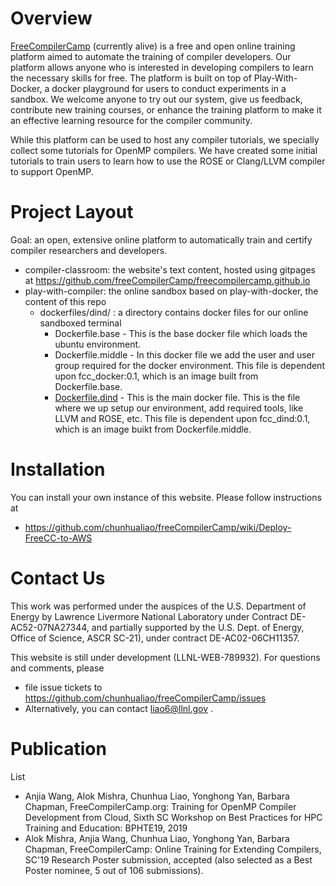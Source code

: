 # Overview
[FreeCompilerCamp](http://freecompilercamp.org) (currently alive) is a free and open online training platform aimed to automate the training of compiler developers. Our platform allows anyone who is interested in developing compilers to learn the necessary skills for free. The platform is built on top of Play-With-Docker, a docker playground for users to conduct experiments in a sandbox. We welcome anyone to try out our system, give us feedback, contribute new training courses, or enhance the training platform to make it an effective learning resource for the compiler community.

While this platform can be used to host any compiler tutorials, we specially collect some tutorials for OpenMP compilers. We have created some initial tutorials to train users to learn how to use the ROSE or Clang/LLVM compiler to support OpenMP.

# Project Layout
Goal: an open, extensive online platform to automatically train and certify compiler researchers and developers.
* compiler-classroom: the website's text content, hosted using gitpages at https://github.com/freeCompilerCamp/freecompilercamp.github.io
* play-with-compiler: the online sandbox based on play-with-docker, the content of this repo
  * dockerfiles/dind/ : a directory contains docker files for our online sandboxed terminal
    * Dockerfile.base - This is the base docker file which loads the ubuntu environment.
    * Dockerfile.middle - In this docker file we add the user and user group required for the docker environment. This file is dependent upon fcc_docker:0.1, which is an image built from Dockerfile.base.
    * [Dockerfile.dind](https://github.com/freeCompilerCamp/play-with-compiler/blob/master/dockerfiles/dind/Dockerfile.dind) - This is the main docker file. This is the file where we up setup our environment, add required tools, like LLVM and ROSE, etc. This file is dependent upon fcc_dind:0.1, which is an image buikt from Dockerfile.middle.

# Installation
You can install your own instance of this website. Please follow instructions at 
* https://github.com/chunhualiao/freeCompilerCamp/wiki/Deploy-FreeCC-to-AWS

# Contact Us
This work was performed under the auspices of the U.S. Department of Energy by Lawrence Livermore National Laboratory under Contract DE-AC52-07NA27344, and partially supported by the U.S. Dept. of Energy, Office of Science, ASCR SC-21), under contract DE-AC02-06CH11357. 

This website is still under development (LLNL-WEB-789932). For questions and comments, please 
* file issue tickets to https://github.com/chunhualiao/freeCompilerCamp/issues  
* Alternatively, you can contact liao6@llnl.gov .

# Publication
List
* Anjia Wang, Alok Mishra, Chunhua Liao, Yonghong Yan, Barbara Chapman, FreeCompilerCamp.org: Training for OpenMP Compiler Development from Cloud, Sixth SC Workshop on Best Practices for HPC Training and Education: BPHTE19, 2019
* Alok Mishra, Anjia Wang, Chunhua Liao, Yonghong Yan, Barbara Chapman, FreeCompilerCamp: Online Training for Extending Compilers, SC'19 Research Poster submission, accepted (also selected as a Best Poster nominee, 5 out of 106 submissions).
